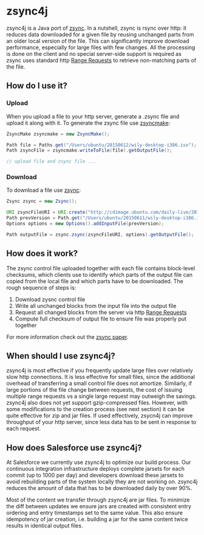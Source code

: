 # zsync4j

zsync4j is a Java port of [zsync](http://zsync.moria.org.uk/). In a nutshell, zsync is rsync over http: it reduces data downloaded for a given file by reusing unchanged parts from an older local version of the file. This can significantly improve download performance, especially for large files with few changes. All the processing is done on the client and no special server-side support is required as zsync uses standard http [Range Requests](https://tools.ietf.org/html/rfc7233) to retrieve non-matching parts of the file.


## How do I use it?

### Upload

When you upload a file to your http server, generate a .zsync file and upload it along with it. To generate the zsync file use [zsyncmake](http://linux.die.net/man/1/zsyncmake):

```Java
ZsyncMake zsyncmake = new ZsyncMake();

Path file = Paths.get("/Users/ubuntu/20150612/wily-desktop-i386.iso");
Path zsyncFile = zsyncmake.writeToFile(file).getOutputFile();

// upload file and zsync file ...
```

### Download

To download a file use [zsync](http://linux.die.net/man/1/zsync):

```Java
Zsync zsync = new Zsync();

URI zsyncFileURI = URI.create("http://cdimage.ubuntu.com/daily-live/20150612/wily-desktop-i386.iso.zsync");
Path prevVersion = Path.get("/Users/ubuntu/20150611/wily-desktop-i386.iso");
Options options = new Options().addInputFile(prevVersion);

Path outputFile = zsync.zsync(zsyncFileURI, options).getOutputFile();
```


## How does it work?

The zsync control file uploaded together with each file contains block-level checksums, which clients use to identify which parts of the output file can copied from the local file and which parts have to be downloaded. The rough sequence of steps is:

1. Download zysnc control file
2. Write all unchanged blocks from the input file into the output file
3. Request all changed blocks from the server via http [Range Requests](https://tools.ietf.org/html/rfc7233)
4. Compute full checksum of output file to ensure file was properly put together

For more information check out the [zsync paper](http://zsync.moria.org.uk/paper/).


## When should I use zsync4j?

zsync4j is most effective if you frequently update large files over relatively slow http connections. It is less effective for small files, since the additional overhead of transferring a small control file does not amortize. Similarly, if large portions of the file change between requests, the cost of issuing multiple range requests vs a single large request may outweigh the savings. zsync4j also does not yet support gzip-compressed files. However, with some modifications to the creation process (see next section) it can be quite effective for zip and jar files. If used effectively, zsycn4j can improve throughput of your http server, since less data has to be sent in response to each request.


## How does Salesforce use zsync4j?

At Salesforce we currently use zsync4j to optimize our build process. Our continuous integration infrastructure deploys complete jarsets for each commit (up to 1000 per day) and developers download these jarsets to avoid rebuilding parts of the system locally they are not working on. zsync4j reduces the amount of data that has to be downloaded daily by over 90%.

Most of the content we transfer through zsync4j are jar files. To minimize the diff between updates we ensure jars are created with consistent entry ordering and entry timestamps set to the same value. This also ensure idempotency of jar creation, i.e. building a jar for the same content twice results in identical output files.
